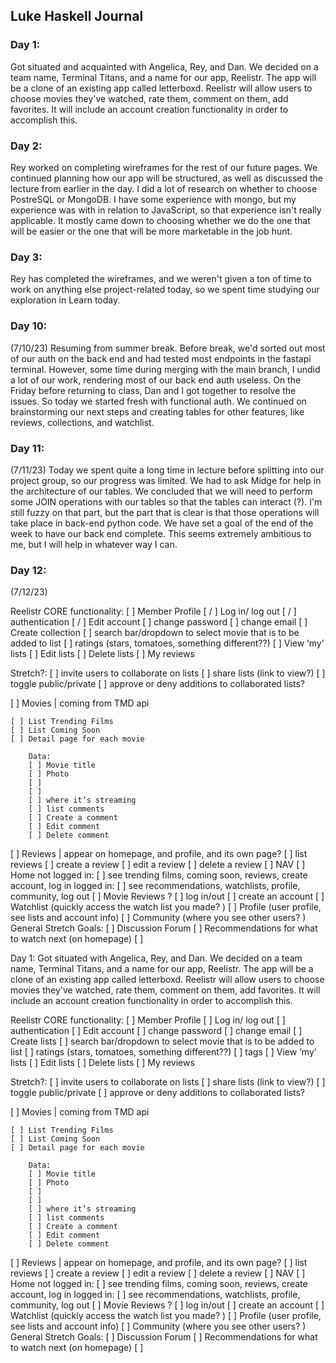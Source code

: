 ## Luke Haskell Journal

### Day 1:
Got situated and acquainted with Angelica, Rey, and Dan. We decided on a team name, Terminal Titans, and a name for our app, Reelistr. The app will be a clone of an existing app called letterboxd. Reelistr will allow users to choose movies they've watched, rate them, comment on them, add favorites. It will include an account creation functionality in order to accomplish this.

### Day 2:
Rey worked on completing wireframes for the rest of our future pages. We continued planning how our app will be structured, as well as discussed the lecture from earlier in the day. I did a lot of research on whether to choose PostreSQL or MongoDB. I have some experience with mongo, but my experience was with in relation to JavaScript, so that experience isn't really applicable. It mostly came down to choosing whether we do the one that will be easier or the one that will be more marketable in the job hunt.

### Day 3:
Rey has completed the wireframes, and we weren't given a ton of time to work on anything else project-related today, so we spent time studying our exploration in Learn today.

### Day 10:
(7/10/23) Resuming from summer break. Before break, we'd sorted out most of our auth on the back end and had tested most endpoints in the fastapi terminal. However, some time during merging with the main branch, I undid a lot of our work, rendering most of our back end auth useless. On the Friday before returning to class, Dan and I got together to resolve the issues. So today we started fresh with functional auth. We continued on brainstorming our next steps and creating tables for other features, like reviews, collections, and watchlist.

### Day 11:
(7/11/23) Today we spent quite a long time in lecture before splitting into our project group, so our progress was limited. We had to ask Midge for help in the architecture of our tables. We concluded that we will need to perform some JOIN operations with our tables so that the tables can interact (?). I'm still fuzzy on that part, but the part that is clear is that those operations will take place in back-end python code. We have set a goal of the end of the week to have our back end complete. This seems extremely ambitious to me, but I will help in whatever way I can.

### Day 12:
(7/12/23)



Reelistr CORE functionality:
[ ] Member Profile
[ / ] Log in/ log out
[ / ] authentication
[ / ] Edit account
    [ ] change password
    [ ] change email
[ ] Create collection
    [ ] search bar/dropdown to select movie that is to be added to list
    [ ] ratings (stars, tomatoes, something different??)
    <!-- [ ] tags -->
[ ] View ‘my’ lists
[ ] Edit lists
[ ] Delete lists
[ ] My reviews

Stretch?:
    [ ] invite users to collaborate on lists
    [ ] share lists (link to view?)
    [ ] toggle public/private
    [ ] approve or deny additions to collaborated lists?

[ ] Movies | coming from TMD api

    [ ] List Trending Films
    [ ] List Coming Soon
    [ ] Detail page for each movie

        Data:
        [ ] Movie title
        [ ] Photo
        [ ]
        [ ]
        [ ] where it’s streaming
        [ ] list comments
        [ ] Create a comment
        [ ] Edit comment
        [ ] Delete comment

[ ] Reviews | appear on homepage, and profile, and its own page?
    [ ] list reviews
    [ ] create a review
    [ ] edit a review
    [ ] delete a review
[ ] NAV
    [ ] Home
        not logged in:
            [ ] see trending films, coming soon, reviews, create account, log in
        logged in:
            [ ] see recommendations, watchlists, profile, community, log out
    [ ] Movie Reviews ?
    [ ] log in/out
    [ ] create an account
    [ ] Watchlist (quickly access the watch list you made? )
    [ ] Profile (user profile, see lists and account info)
    [ ] Community (where you see other users? )
General Stretch Goals:
[ ] Discussion Forum
[ ] Recommendations for what to watch next (on homepage)
[ ]


Day 1: Got situated with Angelica, Rey, and Dan. We decided on a team name, Terminal Titans, and a name for our app, Reelistr. The app will be a clone of an existing app called letterboxd. Reelistr will allow users to choose movies they've watched, rate them, comment on them, add favorites. It will include an account creation functionality in order to accomplish this.



Reelistr CORE functionality:
[ ] Member Profile
[ ] Log in/ log out
[ ] authentication
[ ] Edit account
    [ ] change password
    [ ] change email
[ ] Create lists
    [ ] search bar/dropdown to select movie that is to be added to list
    [ ] ratings (stars, tomatoes, something different??)
    [ ] tags
[ ] View ‘my’ lists
[ ] Edit lists
[ ] Delete lists
[ ] My reviews

Stretch?:
    [ ] invite users to collaborate on lists
    [ ] share lists (link to view?)
    [ ] toggle public/private
    [ ] approve or deny additions to collaborated lists?

[ ] Movies | coming from TMD api

    [ ] List Trending Films
    [ ] List Coming Soon
    [ ] Detail page for each movie

        Data:
        [ ] Movie title
        [ ] Photo
        [ ]
        [ ]
        [ ] where it’s streaming
        [ ] list comments
        [ ] Create a comment
        [ ] Edit comment
        [ ] Delete comment

[ ] Reviews | appear on homepage, and profile, and its own page?
    [ ] list reviews
    [ ] create a review
    [ ] edit a review
    [ ] delete a review
[ ] NAV
    [ ] Home
        not logged in:
            [ ] see trending films, coming soon, reviews, create account, log in
        logged in:
            [ ] see recommendations, watchlists, profile, community, log out
    [ ] Movie Reviews ?
    [ ] log in/out
    [ ] create an account
    [ ] Watchlist (quickly access the watch list you made? )
    [ ] Profile (user profile, see lists and account info)
    [ ] Community (where you see other users? )
General Stretch Goals:
[ ] Discussion Forum
[ ] Recommendations for what to watch next (on homepage)
[ ]


